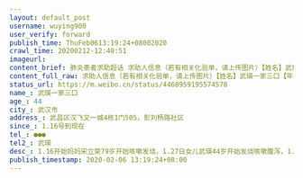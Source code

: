 ```yaml
---
layout: default_post
username: wuying900
user_verify: forward
publish_time: ThuFeb0613:19:24+08002020
crawl_time: 20200212-12:40:51
imageurl: 
content_brief: 肺炎患者求助超话 求助人信息（若有相关化验单，请上传图片）【姓名】武瑛一家三口【年龄】44【所在城市】武汉市【所在小区、社区】武昌区汉飞又一城4栋1门505，彭刘杨路社区【患病时间】1.16号到现在【联系方式】●●●【其他紧急联系人】武瑛【病情描述】1.16开始妈妈宋立荣79岁开 ...全文
content_full_raw: 求助人信息（若有相关化验单，请上传图片）【姓名】武瑛一家三口【年龄】44【所在城市】武汉市【所在小区、社区】武昌区汉飞又一城4栋1门505，彭刘杨路社区【患病时间】1.16号到现在【联系方式】●●●【其他紧急联系人】武瑛【病情描述】1.16开始妈妈宋立荣79岁开始咳嗽发烧，1.27日女儿武瑛44岁开始发烧咳嗽腹泻，1.31日爸爸武笃禧82岁开始咳嗽，宋立荣和武瑛已经在人民医院核酸测试结果为双阳，已经确诊为新冠肺炎。爸爸血像和CT均显示肺炎症状。相关信息和报告均已上报社区和街道。卫健委，市长热线都已试过，无人联系我们，放任我们不管。由于我父母年岁已高，身体情况无法支撑。请优先安排我母亲和父亲入院治疗。请救救我们一家三口吧!
status_url: https://m.weibo.cn/status/4468959195574578
name_: 武瑛一家三口
age_: 44
city_: 武汉市
address_: 武昌区汉飞又一城4栋1门505，彭刘杨路社区
since_: 1.16号到现在
tel_: ●●●
tel2_: 武瑛
desc_: 1.16开始妈妈宋立荣79岁开始咳嗽发烧，1.27日女儿武瑛44岁开始发烧咳嗽腹泻，1.31日爸爸武笃禧82岁开始咳嗽，宋立荣和武瑛已经在人民医院核酸测试结果为双阳，已经确诊为新冠肺炎。爸爸血像和CT均显示肺炎症状。相关信息和报告均已上报社区和街道。卫健委，市长热线都已试过，无人联系我们，放任我们不管。由于我父母年岁已高，身体情况无法支撑。请优先安排我母亲和父亲入院治疗。请救救我们一家三口吧!
publish_timestamp: 2020-02-06 13:19:24+08:00
---
```

